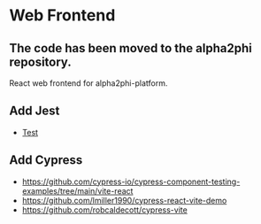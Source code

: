 # Web Frontend

## The code has been moved to the alpha2phi repository.

React web frontend for alpha2phi-platform.

## Add Jest

- [Test](https://egghead.io/lessons/jest-adding-jest-with-typescript-support-to-a-vite-application)

## Add Cypress

- https://github.com/cypress-io/cypress-component-testing-examples/tree/main/vite-react
- https://github.com/lmiller1990/cypress-react-vite-demo
- https://github.com/robcaldecott/cypress-vite
